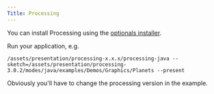 ```yaml
---
Title: Processing
---
```


You can install Processing using the [optionals installer](%base_url%?Manual/Installation/Install%20optionals).

Run your application, e.g.

<pre class="command-line" data-prompt="~$"><code class="language-bash">/assets/presentation/processing-x.x.x/processing-java --sketch=/assets/presentation/processing-3.0.2/modes/java/examples/Demos/Graphics/Planets --present</code></pre>

Obviously you'll have to change the processing version in the example.